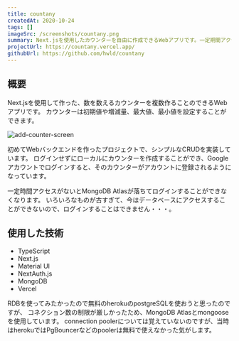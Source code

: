 ```yaml
---
title: countany
createdAt: 2020-10-24
tags: []
imageSrc: /screenshots/countany.png
summary: Next.jsを使用したカウンターを自由に作成できるWebアプリです。一定期間アクセスがないとDBが落ちてログインできなくなります。
projectUrl: https://countany.vercel.app/
githubUrl: https://github.com/hwld/countany
---
```


## 概要

Next.jsを使用して作った、数を数えるカウンターを複数作ることのできるWebアプリです。
カウンターは初期値や増減量、最大値、最小値を設定することができます。

![add-counter-screen](/screenshots/countany-add-counter-dialog.png)

初めてWebバックエンドを作ったプロジェクトで、シンプルなCRUDを実装しています。
ログインせずにローカルにカウンターを作成することができ、Googleアカウントでログインすると、そのカウンターがアカウントに登録されるようになっています。  

一定時間アクセスがないとMongoDB Atlasが落ちてログインすることができなくなります。
いろいろなものが古すぎて、今はデータベースにアクセスすることができないので、ログインすることはできません・・・。

## 使用した技術

- TypeScript
- Next.js
- Material UI
- NextAuth.js
- MongoDB
- Vercel

RDBを使ってみたかったので無料のherokuのpostgreSQLを使おうと思ったのですが、
コネクション数の制限が厳しかったため、MongoDB Atlasとmongooseを使用しています。
connection poolerについては覚えていないのですが、当時はherokuではPgBouncerなどのpoolerは無料で使えなかった気がします。  
